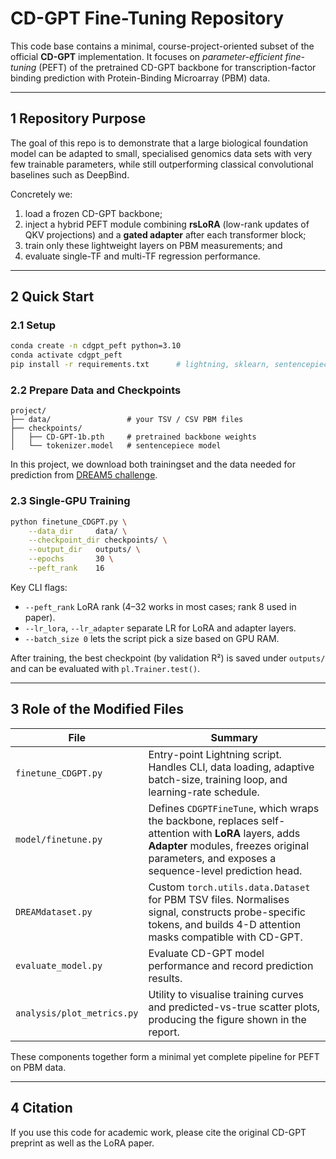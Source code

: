 # CD-GPT Fine-Tuning Repository

This code base contains a minimal, course-project-oriented subset of the official **CD-GPT** implementation.  It focuses on *parameter-efficient fine-tuning* (PEFT) of the pretrained CD-GPT backbone for transcription-factor binding prediction with Protein-Binding Microarray (PBM) data.

---
## 1  Repository Purpose
The goal of this repo is to demonstrate that a large biological foundation model can be adapted to small, specialised genomics data sets with very few trainable parameters, while still outperforming classical convolutional baselines such as DeepBind.

Concretely we:
1. load a frozen CD-GPT backbone;
2. inject a hybrid PEFT module combining **rsLoRA** (low-rank updates of QKV projections) and a **gated adapter** after each transformer block;
3. train only these lightweight layers on PBM measurements; and
4. evaluate single-TF and multi-TF regression performance.

---
## 2  Quick Start
### 2.1  Setup
```bash
conda create -n cdgpt_peft python=3.10
conda activate cdgpt_peft
pip install -r requirements.txt      # lightning, sklearn, sentencepiece, etc.
```

### 2.2  Prepare Data and Checkpoints
```
project/
├── data/                 # your TSV / CSV PBM files
├── checkpoints/
│   ├── CD-GPT-1b.pth     # pretrained backbone weights
│   └── tokenizer.model   # sentencepiece model
```

In this project, we download both trainingset and the data needed for prediction from [DREAM5 challenge](https://www.synapse.org/Synapse:syn2887863/wiki/72185).

### 2.3  Single-GPU Training
```bash
python finetune_CDGPT.py \
    --data_dir     data/ \
    --checkpoint_dir checkpoints/ \
    --output_dir   outputs/ \
    --epochs       30 \
    --peft_rank    16
```
Key CLI flags:
* `--peft_rank`    LoRA rank (4–32 works in most cases; rank 8 used in paper).
* `--lr_lora`, `--lr_adapter`    separate LR for LoRA and adapter layers.
* `--batch_size 0` lets the script pick a size based on GPU RAM. 

After training, the best checkpoint (by validation R²) is saved under `outputs/` and can be evaluated with `pl.Trainer.test()`.

---
## 3  Role of the Modified Files
| File | Summary |
|------|---------|
| `finetune_CDGPT.py` | Entry-point Lightning script. Handles CLI, data loading, adaptive batch-size, training loop, and learning-rate schedule. |
| `model/finetune.py` | Defines `CDGPTFineTune`, which wraps the backbone, replaces self-attention with **LoRA** layers, adds **Adapter** modules, freezes original parameters, and exposes a sequence-level prediction head. |
| `DREAMdataset.py` | Custom `torch.utils.data.Dataset` for PBM TSV files. Normalises signal, constructs probe-specific tokens, and builds 4-D attention masks compatible with CD-GPT. |
| `evaluate_model.py` | Evaluate CD-GPT model performance and record prediction results. |
| `analysis/plot_metrics.py` | Utility to visualise training curves and predicted-vs-true scatter plots, producing the figure shown in the report. |

These components together form a minimal yet complete pipeline for PEFT on PBM data.

---
## 4  Citation
If you use this code for academic work, please cite the original CD-GPT preprint as well as the LoRA paper. 
